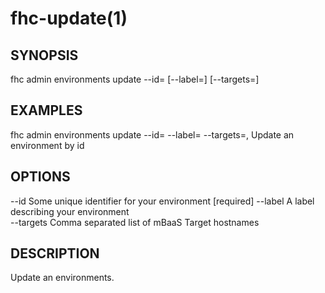 fhc-update(1)
=============
## SYNOPSIS

 fhc admin environments update --id=<id> [--label=<label>] [--targets=<targets>]

## EXAMPLES

  fhc admin environments update --id=<environment id> --label=<label> --targets=<mbaasTargetId1>,<mbaasTargetId2>    Update an environment by id


## OPTIONS

  --id       Some unique identifier for your environment     [required]
  --label    A label describing your environment           
  --targets  Comma separated list of mBaaS Target hostnames

## DESCRIPTION

Update an environments.

